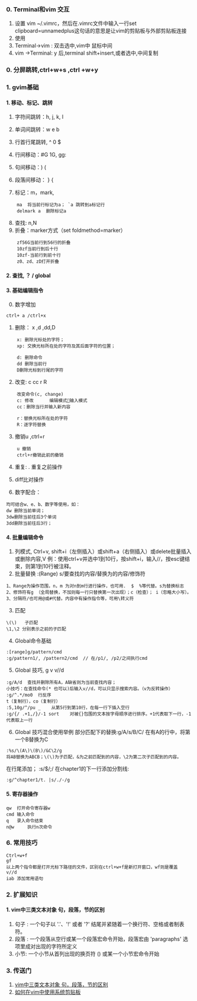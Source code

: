 ### 0. Terminal和vim 交互
1. 设置
vim ~/.vimrc，然后在.vimrc文件中输入一行set clipboard=unnamedplus这句话的意思是让vim的剪贴板与外部剪贴板连接
2. 使用
 1. Terminal->vim : 双击选中,vim中 鼠标中间
 2.  vim ->Terminal: y 后,terminal shift+insert,或者选中,中间复制

### 0. 分屏跳转,ctrl+w+s ,ctrl +w+y

###  1. gvim基础
#### 1. 移动、标记、跳转
 1. 字符间跳转：h, j, k, l
 2. 单词间跳转：w e b
 3. 行首行尾跳转,  ^ 0 $
4. 行间移动：#G  1G, gg:

5. 句间移动：)	(
6. 段落间移动：	}	{
7. 标记：m，mark, 
~~~
	ma  将当前行标记为a； `a 跳转到a标记行
	delmark a  删除标记a
~~~
8. 查找: n,N
9. 折叠：marker方式（set foldmethod=marker）
~~~
	zf56G当前行到56行的折叠
	10zf当前行到后十行
	10zf-当前行到前十行
	z0、zd、zD打开折叠
~~~

#### 2.  查找,	？	/	global

#### 3. 基础编辑指令
0. 数字增加
~~~
ctrl+ a /ctrl+x
~~~
1. 删除：	x ,d ,dd,D
~~~
	x: 删除光标处的字符；
	xp: 交换光标所在处的字符及其后面字符的位置；
	
	d: 删除命令						
	dd 删除当前行 				
	D删除光标到行尾的字符
~~~
2. 改变: c cc  r R
~~~
	改变命令(c, change)	
	c: 修改      编辑模式输入模式
	cc：删除当行并输入新内容
	
	r：替换光标所在处的字符
	R：逐字符替换
~~~
3. 撤销u ,ctrl+r
~~~
	u 撤销
	ctrl+r撤销此前的撤销
 ~~~
4. 重复:    .  重复之前操作
5.   diff比对操作

6. 数字配合：
~~~
均可结合w、e、b、数字等使用，如：
dw 删除当前单词；
3dw删除当前往后3个单词
3dd删除当前往后3行；
~~~

#### 4. 批量编辑命令
1. 列模式, Ctrl+v, shift+i（左侧插入）或shift+a（右侧插入）或delete批量插入或删除内容,V
例：使用ctrl+v并选中1到10行，按shift+i，输入//，按esc键结束，则第1到10行被注释。
2. 批量替换 :(Range) s/要查找的内容/替换为的内容/修饰符
~~~
1、Range为操作范围，n，m 为对n到m行进行操作，也可用.  $  %等代替。s为替换标志
2、修饰符有g （全局替换，不加则每一行只替换第一次出现）；c（检查）； i（忽略大小写）。
3、分隔符/也可用@或#代替。内容中有操作指令等，可用\转义符
~~~

3. 匹配
~~~
\(\)   子匹配
\1,\2 分别表示之前的子匹配
~~~

4. Global命令基础
~~~
:[range]g/pattern/cmd   
:g/pattern1/, /pattern2/cmd  // 在/p1/, /p2/之间执行cmd
~~~

5. Global 技巧, g v v//d
~~~
:g/A/d	查找并删除所有A，A缺省则为当前查找内容；
小技巧：在查找命令(* 也可以)后输入v//d，可以只显示搜索内容。（v为反转操作）
:g/^.*/mo0	行反序
t（复制行），co（复制行）
:5,10g/^/pu _    从第5行到第10行，在每一行下插入空行
:g/{/ .+1,/}/-1 sort    对被{}包围的文本按字母顺序进行排序。+1代表取下一行，-1代表取上一行
~~~ 

6. Global 技巧混合使用举例
部分匹配下的替换:g/A/s/B/C/ 
在有A的行中，将第一个B替换为C
~~~
:%s/\(A\)\(B\)/&C\2/g
将AB替换为ABCB；\(\)为子匹配，&为之前匹配到的内容，\2为第二次子匹配到的内容。
~~~
在行尾添加； :s/$/;/
在chapter1的下一行添加分割线:
~~~
:g/^chapter1/t. |s/./-/g
~~~

#### 5. 寄存器操作
~~~
qw	打开命令寄存器w		
cmd	输入命令
q	录入命令结束
n@w 	执行n次命令
~~~

### 6. 常用技巧
~~~
Ctrl+w+f
gf
以上两个指令都是打开光标下路径的文件，区别在ctrl+w+f是新打开窗口，wf则是覆盖
v//d
iab 添加常用语句
~~~


### 2.  扩展知识
#### 1. vim中三类文本对象 句，段落，节的区别
1. 句子 : 一个句子以 '.'、'!' 或者 '?' 结尾并紧随着一个换行符、空格或者制表符。
2. 段落 : 一个段落从空行或某一个段落宏命令开始，段落宏由 'paragraphs' 选项里成对出现的字符所定义
3. 小节: 一个小节从首列出现的换页符 (<C-L>) 或某一个小节宏命令开始


### 3. 传送门
1. [vim中三类文本对象 句，段落，节的区别](https://blog.csdn.net/iteye_3607/article/details/82204909#:~:text=vim%E4%B8%AD%E4%B8%89%E7%B1%BB%E6%96%87%E6%9C%AC%E5%AF%B9%E8%B1%A1%20%E5%8F%A5%EF%BC%8C%E6%AE%B5%E8%90%BD%EF%BC%8C%E8%8A%82%E7%9A%84%E5%8C%BA%E5%88%AB%20iteye_3607%20%E4%BA%8E%202011-11-15%2014%3A59%3A00%20%E5%8F%91%E5%B8%83%201042,%27%3F%27%20before%20the%20spaces%2Ctabs%20or%20end%20of%20line.)
2. [如何在vim中使用系统剪贴板](https://blog.csdn.net/qq_44884716/article/details/111707347)
